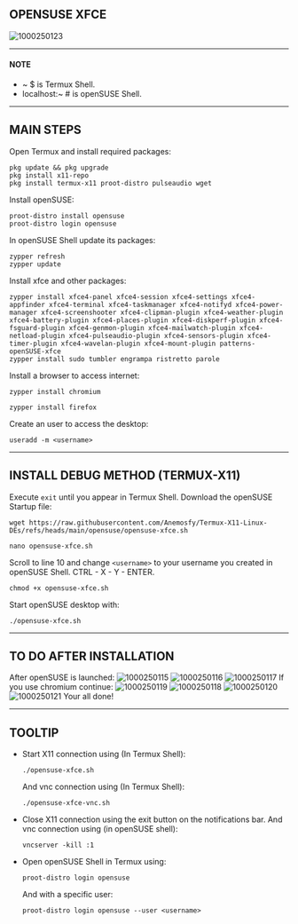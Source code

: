 ## OPENSUSE XFCE
![1000250123](https://github.com/user-attachments/assets/05420815-bc23-4737-a836-4062520a7d5e)

---
#### NOTE
* ~ $ is Termux Shell.
* localhost:~ # is openSUSE Shell.
---
## MAIN STEPS
Open Termux and install required packages:
```
pkg update && pkg upgrade
pkg install x11-repo
pkg install termux-x11 proot-distro pulseaudio wget
```
Install openSUSE:
```
proot-distro install opensuse
proot-distro login opensuse
```
In openSUSE Shell update its packages:
```
zypper refresh
zypper update
```
Install xfce and other packages:
```
zypper install xfce4-panel xfce4-session xfce4-settings xfce4-appfinder xfce4-terminal xfce4-taskmanager xfce4-notifyd xfce4-power-manager xfce4-screenshooter xfce4-clipman-plugin xfce4-weather-plugin xfce4-battery-plugin xfce4-places-plugin xfce4-diskperf-plugin xfce4-fsguard-plugin xfce4-genmon-plugin xfce4-mailwatch-plugin xfce4-netload-plugin xfce4-pulseaudio-plugin xfce4-sensors-plugin xfce4-timer-plugin xfce4-wavelan-plugin xfce4-mount-plugin patterns-openSUSE-xfce
zypper install sudo tumbler engrampa ristretto parole 
```
Install a browser to access internet:
```
zypper install chromium
```
```
zypper install firefox
```
Create an user to access the desktop:
```
useradd -m <username>
```
---
## INSTALL DEBUG METHOD (TERMUX-X11)
Execute ```exit``` until you appear in Termux Shell.
Download the openSUSE Startup file:
```
wget https://raw.githubusercontent.com/Anemosfy/Termux-X11-Linux-DEs/refs/heads/main/opensuse/opensuse-xfce.sh
```
```
nano opensuse-xfce.sh
```
Scroll to line 10 and change ```<username>``` to your username you created in openSUSE Shell. CTRL - X - Y - ENTER.
```
chmod +x opensuse-xfce.sh
```
Start openSUSE desktop with: 
```
./opensuse-xfce.sh
```
---
## TO DO AFTER INSTALLATION
After openSUSE is launched:
![1000250115](https://github.com/user-attachments/assets/f949680e-4abe-4d4c-9627-85a8bb8235b6)
![1000250116](https://github.com/user-attachments/assets/36ecf34b-10e9-498b-b5eb-3def092b2aa0)
![1000250117](https://github.com/user-attachments/assets/228985ef-49a9-4471-9c87-65ab4b88f47c)
If you use chromium continue:
![1000250119](https://github.com/user-attachments/assets/45dff362-d628-4603-a4cf-3a73966bbace)
![1000250118](https://github.com/user-attachments/assets/136b1378-881e-4e5a-8203-331db465309f)
![1000250120](https://github.com/user-attachments/assets/88c3a91b-1c34-45d1-9c7e-efcb461f927b)
![1000250121](https://github.com/user-attachments/assets/cf83ac04-869a-4f2d-b107-959ecd4f8aea)
Your all done!

---
## TOOLTIP
* Start X11 connection using (In Termux Shell):
  ```
  ./opensuse-xfce.sh
  ```
  And vnc connection using (In Termux Shell):
  ```
  ./opensuse-xfce-vnc.sh
  ```
* Close X11 connection using the exit button on the notifications bar. And vnc connection using (in openSUSE shell):
  ```
  vncserver -kill :1 
  ```
* Open openSUSE Shell in Termux using:
  ```
  proot-distro login opensuse
  ```
  And with a specific user:
  ```
  proot-distro login opensuse --user <username>
  ```
